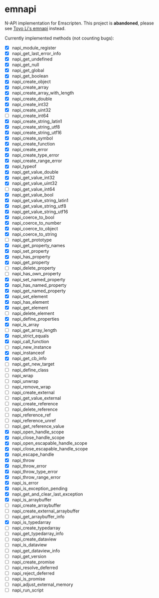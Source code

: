 # emnapi
N-API implementation for Emscripten. This project is **abandoned**, please see [Toyo Li's emnapi](https://github.com/toyobayashi/emnapi) instead.

Currently implemented methods (not counting bugs):

 - [x] napi_module_register
 - [x] napi_get_last_error_info
 - [x] napi_get_undefined
 - [x] napi_get_null
 - [x] napi_get_global
 - [x] napi_get_boolean
 - [x] napi_create_object
 - [x] napi_create_array
 - [x] napi_create_array_with_length
 - [x] napi_create_double
 - [x] napi_create_int32
 - [x] napi_create_uint32
 - [ ] napi_create_int64
 - [x] napi_create_string_latin1
 - [x] napi_create_string_utf8
 - [x] napi_create_string_utf16
 - [x] napi_create_symbol
 - [x] napi_create_function
 - [x] napi_create_error
 - [x] napi_create_type_error
 - [x] napi_create_range_error
 - [x] napi_typeof
 - [x] napi_get_value_double
 - [x] napi_get_value_int32
 - [x] napi_get_value_uint32
 - [ ] napi_get_value_int64
 - [x] napi_get_value_bool
 - [x] napi_get_value_string_latin1
 - [x] napi_get_value_string_utf8
 - [x] napi_get_value_string_utf16
 - [x] napi_coerce_to_bool
 - [x] napi_coerce_to_number
 - [x] napi_coerce_to_object
 - [x] napi_coerce_to_string
 - [ ] napi_get_prototype
 - [x] napi_get_property_names
 - [x] napi_set_property
 - [x] napi_has_property
 - [x] napi_get_property
 - [ ] napi_delete_property
 - [ ] napi_has_own_property
 - [x] napi_set_named_property
 - [x] napi_has_named_property
 - [x] napi_get_named_property
 - [x] napi_set_element
 - [x] napi_has_element
 - [x] napi_get_element
 - [ ] napi_delete_element
 - [x] napi_define_properties
 - [x] napi_is_array
 - [ ] napi_get_array_length
 - [x] napi_strict_equals
 - [x] napi_call_function
 - [ ] napi_new_instance
 - [x] napi_instanceof
 - [x] napi_get_cb_info
 - [ ] napi_get_new_target
 - [ ] napi_define_class
 - [ ] napi_wrap
 - [ ] napi_unwrap
 - [ ] napi_remove_wrap
 - [ ] napi_create_external
 - [ ] napi_get_value_external
 - [ ] napi_create_reference
 - [ ] napi_delete_reference
 - [ ] napi_reference_ref
 - [ ] napi_reference_unref
 - [ ] napi_get_reference_value
 - [x] napi_open_handle_scope
 - [x] napi_close_handle_scope
 - [x] napi_open_escapable_handle_scope
 - [x] napi_close_escapable_handle_scope
 - [x] napi_escape_handle
 - [x] napi_throw
 - [x] napi_throw_error
 - [x] napi_throw_type_error
 - [x] napi_throw_range_error
 - [x] napi_is_error
 - [x] napi_is_exception_pending
 - [x] napi_get_and_clear_last_exception
 - [x] napi_is_arraybuffer
 - [ ] napi_create_arraybuffer
 - [ ] napi_create_external_arraybuffer
 - [ ] napi_get_arraybuffer_info
 - [x] napi_is_typedarray
 - [ ] napi_create_typedarray
 - [ ] napi_get_typedarray_info
 - [ ] napi_create_dataview
 - [ ] napi_is_dataview
 - [ ] napi_get_dataview_info
 - [ ] napi_get_version
 - [ ] napi_create_promise
 - [ ] napi_resolve_deferred
 - [ ] napi_reject_deferred
 - [ ] napi_is_promise
 - [ ] napi_adjust_external_memory
 - [ ] napi_run_script
